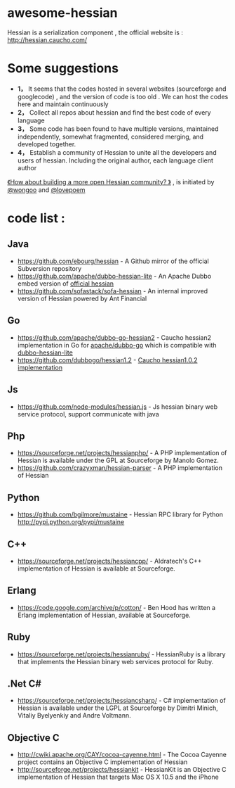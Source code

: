 # awesome-hessian
Hessian is a serialization component , the official website is : http://hessian.caucho.com/

# Some suggestions
* **1，** It seems that the codes hosted in several websites (sourceforge and googlecode) , and the version of code is too old .  We can host the codes here and maintain continuously
* **2，** Collect all repos about hessian and find the best code of every language
* **3，** Some code has been found to have multiple versions, maintained independently, somewhat fragmented, considered merging, and developed together.
* **4，** Establish a community of Hessian to unite all the developers and users of hessian. Including the original author, each language client author


[《How about building a more open Hessian community? 》](https://groups.google.com/forum/#!topic/caucho-resin/-bE3dOiitao) , is initiated by [@wongoo](https://github.com/wongoo) and [@lovepoem](https://github.com/lovepoem)

# code list :
## Java
* https://github.com/ebourg/hessian - A Github mirror of the official Subversion repository
* https://github.com/apache/dubbo-hessian-lite - An Apache Dubbo embed version of [official hessian](https://github.com/ebourg/hessian) 
* https://github.com/sofastack/sofa-hessian - An internal improved version of Hessian powered by Ant Financial

## Go
* https://github.com/apache/dubbo-go-hessian2 - Caucho hessian2 implementation in Go for [apache/dubbo-go](github.com/apache/dubbo-go) which is compatible with [dubbo-hessian-lite](https://github.com/apache/dubbo-hessian-lite)
* https://github.com/dubbogo/hessian1.2 -  [Caucho hessian1.0.2 implementation](http://hessian.caucho.com/doc/hessian-1.0-spec.xtp)

## Js
* https://github.com/node-modules/hessian.js - Js hessian binary web service protocol, support communicate with java

## Php

* https://sourceforge.net/projects/hessianphp/ - A PHP implementation of Hessian is available under the GPL at Sourceforge by Manolo Gomez.
* https://github.com/crazyxman/hessian-parser - A PHP implementation of Hessian
## Python
* https://github.com/bgilmore/mustaine  - Hessian RPC library for Python http://pypi.python.org/pypi/mustaine
## C++
* https://sourceforge.net/projects/hessiancpp/ - Aldratech's C++ implementation of Hessian is available at Sourceforge.

## Erlang

* https://code.google.com/archive/p/cotton/ - Ben Hood has written a Erlang implementation of Hessian, available at Sourceforge.

## Ruby

* https://sourceforge.net/projects/hessianruby/ - HessianRuby is a library that implements the Hessian binary web services protocol for Ruby.
## .Net C#

* https://sourceforge.net/projects/hessiancsharp/ - C# implementation of Hessian  is available under the LGPL at Sourceforge by Dimitri Minich, Vitaliy Byelyenkiy and Andre Voltmann.

## Objective C

- http://cwiki.apache.org/CAY/cocoa-cayenne.html -  The Cocoa Cayenne project contains an Objective C implementation of Hessian
- http://sourceforge.net/projects/hessiankit  - HessianKit is an Objective C implementation of Hessian that targets Mac OS X 10.5 and the iPhone



